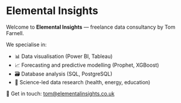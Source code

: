 # Elemental Insights

Welcome to **Elemental Insights** — freelance data consultancy by Tom Farnell.

We specialise in:

- 📊 Data visualisation (Power BI, Tableau)
- 📈 Forecasting and predictive modelling (Prophet, XGBoost)
- 🗃️ Database analysis (SQL, PostgreSQL)
- 🧪 Science-led data research (health, energy, education)

🔗 Get in touch: [tom@elementalinsights.co.uk](mailto:tom@elementalinsights.co.uk)
